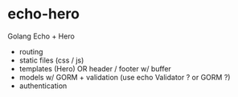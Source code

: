 # echo-hero
Golang Echo + Hero

- routing
- static files (css / js)
- templates (Hero) OR header / footer w/ buffer
- models w/ GORM + validation (use echo Validator ? or GORM ?)
- authentication

